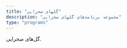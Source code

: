 ```yaml
---
title: "گلهای صحرایی"
description: "مجموعه برنامه‌های گلهای صحرایی"
type: "programs"
---
```


گل‌های صحرایی.
